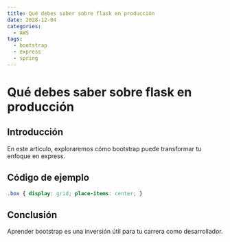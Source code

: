 ```yaml
---
title: Qué debes saber sobre flask en producción
date: 2028-12-04
categories:
  - AWS
tags:
  - bootstrap
  - express
  - spring
---
```


# Qué debes saber sobre flask en producción

## Introducción

En este artículo, exploraremos cómo bootstrap puede transformar tu enfoque en express.

## Código de ejemplo

```css
.box { display: grid; place-items: center; }
```

## Conclusión

Aprender bootstrap es una inversión útil para tu carrera como desarrollador.